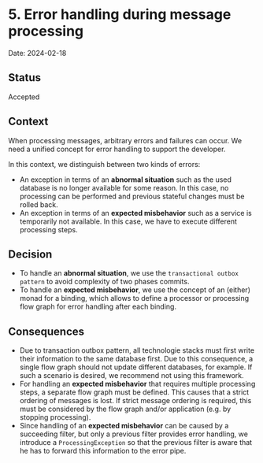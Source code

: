 # 5. Error handling during message processing

Date: 2024-02-18

## Status

Accepted

## Context
When processing messages, arbitrary errors and failures can occur. We need a unified concept for error handling to support the developer.   

In this context, we distinguish between two kinds of errors:
* An exception in terms of an __abnormal situation__ such as the used database is no longer available for some reason. In this case, no processing can be performed and previous stateful changes must be rolled back. 
* An exception in terms of an __expected misbehavior__ such as a service is temporarily not available. In this case, we have to execute different processing steps.    


## Decision
* To handle an __abnormal situation__, we use the `transactional outbox pattern` to avoid complexity of two phases commits.
* To handle an __expected misbehavior__, we use the concept of an (either) monad for a binding, which allows to define a processor or processing flow graph for error handling after each binding.  


## Consequences

* Due to transaction outbox pattern, all technologie stacks must first write their information to the same database first. Due to this consequence, a single flow graph should not update different databases, for example. If such a scenario is desired, we recommend not using this framework.           
* For handling an __expected misbehavior__ that requires multiple processing steps, a separate flow graph must be defined. This causes that a strict ordering of messages is lost. If strict message ordering is required, this must be considered by the flow graph and/or application (e.g. by stopping processing).  
* Since handling of an __expected misbehavior__ can be caused by a succeeding filter, but only a previous filter provides error handling, we introduce a `ProcessingException` so that the previous filter is aware that he has to forward this information to the error pipe.   
